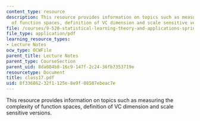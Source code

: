 ```yaml
---
content_type: resource
description: This resource provides information on topics such as measuring the complexity
  of function spaces, definition of VC dimension and scale sensitive versions.
file: /courses/9-520-statistical-learning-theory-and-applications-spring-2006/8f33686232f1125e8e9f08587ebeac7e_class17.pdf
file_type: application/pdf
learning_resource_types:
- Lecture Notes
ocw_type: OCWFile
parent_title: Lecture Notes
parent_type: CourseSection
parent_uid: 8da084b8-16c9-147f-2c24-36fb7353719e
resourcetype: Document
title: class17.pdf
uid: 8f336862-32f1-125e-8e9f-08587ebeac7e
---
```

This resource provides information on topics such as measuring the complexity of function spaces, definition of VC dimension and scale sensitive versions.

